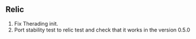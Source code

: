 ## Relic

1. Fix Therading init.
1. Port stability test to relic test and check that it works in the version 0.5.0
